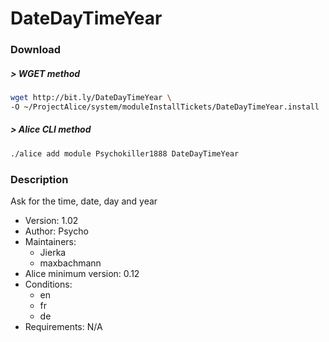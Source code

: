 # DateDayTimeYear

### Download

##### > WGET method
```bash
wget http://bit.ly/DateDayTimeYear \
-O ~/ProjectAlice/system/moduleInstallTickets/DateDayTimeYear.install
```

##### > Alice CLI method
```bash
./alice add module Psychokiller1888 DateDayTimeYear
```

### Description
Ask for the time, date, day and year

- Version: 1.02
- Author: Psycho
- Maintainers:
  - Jierka
  - maxbachmann
- Alice minimum version: 0.12
- Conditions:
  - en
  - fr
  - de
- Requirements: N/A
